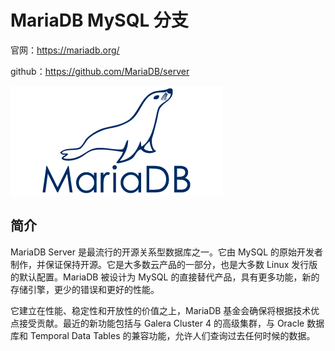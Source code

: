 # MariaDB MySQL 分支



官网：https://mariadb.org/

github：https://github.com/MariaDB/server



![MariaDB](assets/MariaDB_Logo.d8a208f0a889a8f0f0551b8391a065ea79c54f3a.png)



## 简介

MariaDB Server 是最流行的开源关系型数据库之一。它由 MySQL 的原始开发者制作，并保证保持开源。它是大多数云产品的一部分，也是大多数 Linux 发行版的默认配置。MariaDB 被设计为 MySQL 的直接替代产品，具有更多功能，新的存储引擎，更少的错误和更好的性能。

它建立在性能、稳定性和开放性的价值之上，MariaDB 基金会确保将根据技术优点接受贡献。最近的新功能包括与 Galera Cluster 4 的高级集群，与 Oracle 数据库和 Temporal Data Tables 的兼容功能，允许人们查询过去任何时候的数据。
